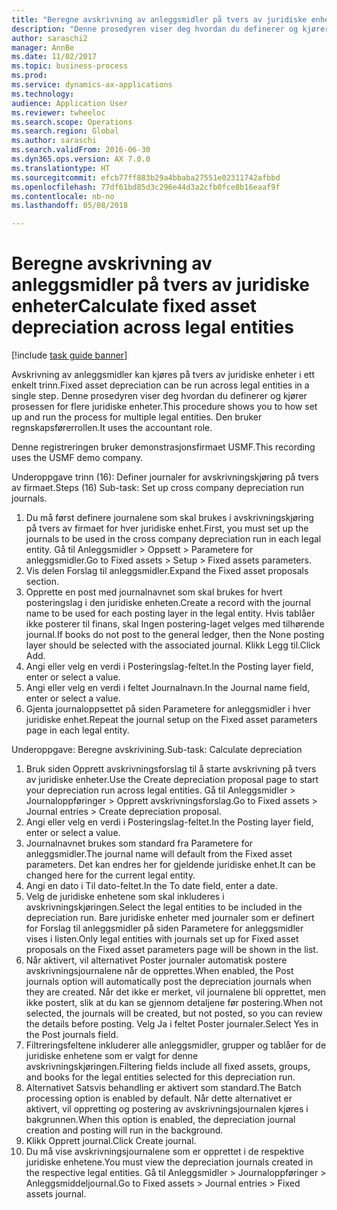 ```yaml
--- 
title: "Beregne avskrivning av anleggsmidler på tvers av juridiske enheter"
description: "Denne prosedyren viser deg hvordan du definerer og kjører avskrivningsprosessen for flere juridiske enheter."
author: saraschi2
manager: AnnBe
ms.date: 11/02/2017
ms.topic: business-process
ms.prod: 
ms.service: dynamics-ax-applications
ms.technology: 
audience: Application User
ms.reviewer: twheeloc
ms.search.scope: Operations
ms.search.region: Global
ms.author: saraschi
ms.search.validFrom: 2016-06-30
ms.dyn365.ops.version: AX 7.0.0
ms.translationtype: HT
ms.sourcegitcommit: efcb77ff883b29a4bbaba27551e02311742afbbd
ms.openlocfilehash: 77df61bd85d3c296e44d3a2cfb0fce8b16eaaf9f
ms.contentlocale: nb-no
ms.lasthandoff: 05/08/2018

---
```

# <a name="calculate-fixed-asset-depreciation-across-legal-entities"></a><span data-ttu-id="db6e3-103">Beregne avskrivning av anleggsmidler på tvers av juridiske enheter</span><span class="sxs-lookup"><span data-stu-id="db6e3-103">Calculate fixed asset depreciation across legal entities</span></span>

[!include [task guide banner](../../includes/task-guide-banner.md)]

<span data-ttu-id="db6e3-104">Avskrivning av anleggsmidler kan kjøres på tvers av juridiske enheter i ett enkelt trinn.</span><span class="sxs-lookup"><span data-stu-id="db6e3-104">Fixed asset depreciation can be run across legal entities in a single step.</span></span> <span data-ttu-id="db6e3-105">Denne prosedyren viser deg hvordan du definerer og kjører prosessen for flere juridiske enheter.</span><span class="sxs-lookup"><span data-stu-id="db6e3-105">This procedure shows you to how set up and run the process for multiple legal entities.</span></span> <span data-ttu-id="db6e3-106">Den bruker regnskapsførerrollen.</span><span class="sxs-lookup"><span data-stu-id="db6e3-106">It uses the accountant role.</span></span>  

<span data-ttu-id="db6e3-107">Denne registreringen bruker demonstrasjonsfirmaet USMF.</span><span class="sxs-lookup"><span data-stu-id="db6e3-107">This recording uses the USMF demo company.</span></span>


<span data-ttu-id="db6e3-108">Underoppgave trinn (16): Definer journaler for avskrivningskjøring på tvers av firmaet.</span><span class="sxs-lookup"><span data-stu-id="db6e3-108">Steps (16) Sub-task: Set up cross company depreciation run journals.</span></span> 

1. <span data-ttu-id="db6e3-109">Du må først definere journalene som skal brukes i avskrivningskjøring på tvers av firmaet for hver juridiske enhet.</span><span class="sxs-lookup"><span data-stu-id="db6e3-109">First, you must set up the journals to be used in the cross company depreciation run in each legal entity.</span></span> <span data-ttu-id="db6e3-110">Gå til Anleggsmidler > Oppsett > Parametere for anleggsmidler.</span><span class="sxs-lookup"><span data-stu-id="db6e3-110">Go to Fixed assets > Setup > Fixed assets parameters.</span></span> 
2. <span data-ttu-id="db6e3-111">Vis delen Forslag til anleggsmidler.</span><span class="sxs-lookup"><span data-stu-id="db6e3-111">Expand the Fixed asset proposals section.</span></span> 
3. <span data-ttu-id="db6e3-112">Opprette en post med journalnavnet som skal brukes for hvert posteringslag i den juridiske enheten.</span><span class="sxs-lookup"><span data-stu-id="db6e3-112">Create a record with the journal name to be used for each posting layer in the legal entity.</span></span> <span data-ttu-id="db6e3-113">Hvis tablåer ikke posterer til finans, skal Ingen postering-laget velges med tilhørende journal.</span><span class="sxs-lookup"><span data-stu-id="db6e3-113">If books do not post to the general ledger, then the None posting layer should be selected with the associated journal.</span></span> <span data-ttu-id="db6e3-114">Klikk Legg til.</span><span class="sxs-lookup"><span data-stu-id="db6e3-114">Click Add.</span></span> 
4. <span data-ttu-id="db6e3-115">Angi eller velg en verdi i Posteringslag-feltet.</span><span class="sxs-lookup"><span data-stu-id="db6e3-115">In the Posting layer field, enter or select a value.</span></span> 
5. <span data-ttu-id="db6e3-116">Angi eller velg en verdi i feltet Journalnavn.</span><span class="sxs-lookup"><span data-stu-id="db6e3-116">In the Journal name field, enter or select a value.</span></span> 
6. <span data-ttu-id="db6e3-117">Gjenta journaloppsettet på siden Parametere for anleggsmidler i hver juridiske enhet.</span><span class="sxs-lookup"><span data-stu-id="db6e3-117">Repeat the journal setup on the Fixed asset parameters page in each legal entity.</span></span> 

<span data-ttu-id="db6e3-118">Underoppgave: Beregne avskrivining.</span><span class="sxs-lookup"><span data-stu-id="db6e3-118">Sub-task: Calculate depreciation</span></span>

1. <span data-ttu-id="db6e3-119">Bruk siden Opprett avskrivningsforslag til å starte avskrivning på tvers av juridiske enheter.</span><span class="sxs-lookup"><span data-stu-id="db6e3-119">Use the Create depreciation proposal page to start your depreciation run across legal entities.</span></span> <span data-ttu-id="db6e3-120">Gå til Anleggsmidler > Journaloppføringer > Opprett avskrivningsforslag.</span><span class="sxs-lookup"><span data-stu-id="db6e3-120">Go to Fixed assets > Journal entries > Create depreciation proposal.</span></span> 
2. <span data-ttu-id="db6e3-121">Angi eller velg en verdi i Posteringslag-feltet.</span><span class="sxs-lookup"><span data-stu-id="db6e3-121">In the Posting layer field, enter or select a value.</span></span> 
3. <span data-ttu-id="db6e3-122">Journalnavnet brukes som standard fra Parametere for anleggsmidler.</span><span class="sxs-lookup"><span data-stu-id="db6e3-122">The journal name will default from the Fixed asset parameters.</span></span> <span data-ttu-id="db6e3-123">Det kan endres her for gjeldende juridiske enhet.</span><span class="sxs-lookup"><span data-stu-id="db6e3-123">It can be changed here for the current legal entity.</span></span> 
4. <span data-ttu-id="db6e3-124">Angi en dato i Til dato-feltet.</span><span class="sxs-lookup"><span data-stu-id="db6e3-124">In the To date field, enter a date.</span></span> 
5. <span data-ttu-id="db6e3-125">Velg de juridiske enhetene som skal inkluderes i avskrivningskjøringen.</span><span class="sxs-lookup"><span data-stu-id="db6e3-125">Select the legal entities to be included in the depreciation run.</span></span> <span data-ttu-id="db6e3-126">Bare juridiske enheter med journaler som er definert for Forslag til anleggsmidler på siden Parametere for anleggsmidler vises i listen.</span><span class="sxs-lookup"><span data-stu-id="db6e3-126">Only legal entities with journals set up for Fixed asset proposals on the Fixed asset parameters page will be shown in the list.</span></span> 
6. <span data-ttu-id="db6e3-127">Når aktivert, vil alternativet Poster journaler automatisk postere avskrivningsjournalene når de opprettes.</span><span class="sxs-lookup"><span data-stu-id="db6e3-127">When enabled, the Post journals option will automatically post the depreciation journals when they are created.</span></span> <span data-ttu-id="db6e3-128">Når det ikke er merket, vil journalene bli opprettet, men ikke postert, slik at du kan se gjennom detaljene før postering.</span><span class="sxs-lookup"><span data-stu-id="db6e3-128">When not selected, the journals will be created, but not posted, so you can review the details before posting.</span></span> <span data-ttu-id="db6e3-129">Velg Ja i feltet Poster journaler.</span><span class="sxs-lookup"><span data-stu-id="db6e3-129">Select Yes in the Post journals field.</span></span> 
7. <span data-ttu-id="db6e3-130">Filtreringsfeltene inkluderer alle anleggsmidler, grupper og tablåer for de juridiske enhetene som er valgt for denne avskrivningskjøringen.</span><span class="sxs-lookup"><span data-stu-id="db6e3-130">Filtering fields include all fixed assets, groups, and books for the legal entities selected for this depreciation run.</span></span> 
8. <span data-ttu-id="db6e3-131">Alternativet Satsvis behandling er aktivert som standard.</span><span class="sxs-lookup"><span data-stu-id="db6e3-131">The Batch processing option is enabled by default.</span></span> <span data-ttu-id="db6e3-132">Når dette alternativet er aktivert, vil oppretting og postering av avskrivningsjournalen kjøres i bakgrunnen.</span><span class="sxs-lookup"><span data-stu-id="db6e3-132">When this option is enabled, the depreciation journal creation and posting will run in the background.</span></span> 
9. <span data-ttu-id="db6e3-133">Klikk Opprett journal.</span><span class="sxs-lookup"><span data-stu-id="db6e3-133">Click Create journal.</span></span> 
10. <span data-ttu-id="db6e3-134">Du må vise avskrivningsjournalene som er opprettet i de respektive juridiske enhetene.</span><span class="sxs-lookup"><span data-stu-id="db6e3-134">You must view the depreciation journals created in the respective legal entities.</span></span> <span data-ttu-id="db6e3-135">Gå til Anleggsmidler > Journaloppføringer > Anleggsmiddeljournal.</span><span class="sxs-lookup"><span data-stu-id="db6e3-135">Go to Fixed assets > Journal entries > Fixed assets journal.</span></span>


